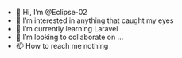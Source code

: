 - 👋 Hi, I’m @Eclipse-02
- 👀 I’m interested in anything that caught my eyes
- 🌱 I’m currently learning Laravel
- 💞️ I’m looking to collaborate on ...
- 📫 How to reach me nothing

<!---
Eclipse-02/Eclipse-02 is a ✨ special ✨ repository because its `README.md` (this file) appears on your GitHub profile.
You can click the Preview link to take a look at your changes.
--->
